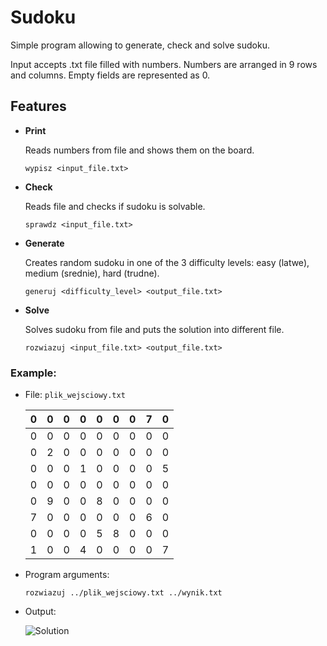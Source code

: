 


# Sudoku
Simple program allowing to generate, check and solve sudoku.

Input accepts .txt file filled with numbers.
Numbers are arranged in 9 rows and columns.
Empty fields are represented as 0.

## Features

  *  **Print**
    
      Reads numbers from file and shows them on the board.

      `wypisz <input_file.txt>`

  
  *  **Check**
    
      Reads file and checks if sudoku is solvable.

      `sprawdz <input_file.txt>`


  *  **Generate**
    
      Creates random sudoku in one of the 3 difficulty levels: easy (latwe), medium (srednie), hard (trudne).

     `generuj <difficulty_level> <output_file.txt>`

     
  *  **Solve**
    
     Solves sudoku from file and puts the solution into different file.

     `rozwiazuj <input_file.txt> <output_file.txt>`



### Example:

  *  File: `plik_wejsciowy.txt`

     | 0 | 0 | 0 | 0 | 0 | 0 | 0 | 7 | 0 |
     | - | - | - | - | - | - | - | - | - |
     | 0 | 0 | 0 | 0 | 0 | 0 | 0 | 0 | 0 |
     | 0 | 2 | 0 | 0 | 0 | 0 | 0 | 0 | 0 |
     | 0 | 0 | 0 | 1 | 0 | 0 | 0 | 0 | 5 |
     | 0 | 0 | 0 | 0 | 0 | 0 | 0 | 0 | 0 |
     | 0 | 9 | 0 | 0 | 8 | 0 | 0 | 0 | 0 |
     | 7 | 0 | 0 | 0 | 0 | 0 | 0 | 6 | 0 |
     | 0 | 0 | 0 | 0 | 5 | 8 | 0 | 0 | 0 |
     | 1 | 0 | 0 | 4 | 0 | 0 | 0 | 0 | 7 |
  
  *  Program arguments:

     `rozwiazuj ../plik_wejsciowy.txt ../wynik.txt`

  
  *  Output:

     ![Solution][solution]



[solution]: https://github.com/PiotrZycki/Sudoku/assets/96142056/3fc64d82-4dd8-4362-b92f-e55d6877b388
